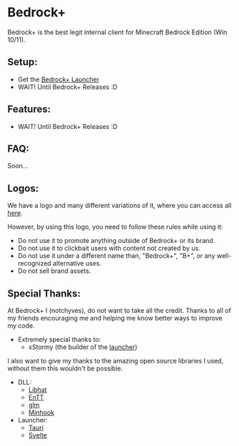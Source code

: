 # Bedrock+
Bedrock+ is the best legit internal client for Minecraft Bedrock Edition (Win 10/11).

## Setup:
- Get the [Bedrock+ Launcher](https://github.com/BedrockPlus/launcher)
- WAIT! Until Bedrock+ Releases :D

## Features:
- WAIT! Until Bedrock+ Releases :D

## FAQ:
Soon...

## Logos:
We have a logo and many different variations of it, where you can access all [here](https://github.com/BedrockPlus/BedrockPlus/tree/main/logos).

However, by using this logo, you need to follow these rules while using it:
- Do not use it to promote anything outside of Bedrock+ or its brand.
- Do not use it to clickbait users with content not created by us.
- Do not use it under a different name than, "Bedrock+", "B+", or any well-recognized alternative uses.
- Do not sell brand assets.

## Special Thanks:
At Bedrock+ I (notchyves), do not want to take all the credit. Thanks to all of my friends encouraging me and helping me know better ways to improve my code.

- Extremely special thanks to:
  - xStormy (the builder of the [launcher](https://github.com/BedrockPlus/launcher))

I also want to give my thanks to the amazing open source libraries I used, without them this wouldn't be possible.

- DLL:
  - [Libhat](https://github.com/BasedInc/libhat/)
  - [EnTT](https://github.com/skypjack/entt)
  - [glm](https://github.com/icaven/glm)
  - [Minhook](https://github.com/TsudaKageyu/minhook)
- Launcher:
  - [Tauri](https://github.com/tauri-apps/tauri)
  - [Svelte](https://github.com/sveltejs/svelte)
